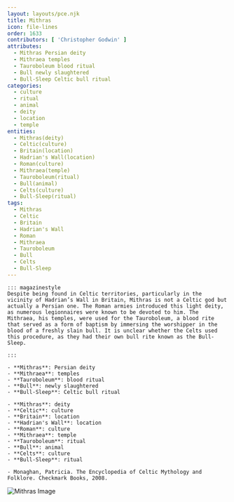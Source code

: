 ```yaml
---
layout: layouts/pce.njk
title: Mithras
icon: file-lines
order: 1633
contributors: [ 'Christopher Godwin' ]
attributes:
  - Mithras Persian deity
  - Mithraea temples
  - Tauroboleum blood ritual
  - Bull newly slaughtered
  - Bull-Sleep Celtic bull ritual
categories:
  - culture
  - ritual
  - animal
  - deity
  - location
  - temple
entities:
  - Mithras(deity)
  - Celtic(culture)
  - Britain(location)
  - Hadrian's Wall(location)
  - Roman(culture)
  - Mithraea(temple)
  - Tauroboleum(ritual)
  - Bull(animal)
  - Celts(culture)
  - Bull-Sleep(ritual)
tags:
  - Mithras
  - Celtic
  - Britain
  - Hadrian's Wall
  - Roman
  - Mithraea
  - Tauroboleum
  - Bull
  - Celts
  - Bull-Sleep
---
```

``` tab [group1:Info]
::: magazinestyle
Despite being found in Celtic territories, particularly in the vicinity of Hadrian’s Wall in Britain, Mithras is not a Celtic god but actually a Persian one. The Roman armies introduced this light deity, as numerous legionnaires were known to be devoted to him. The Mithraea, his temples, were used for the Tauroboleum, a blood rite that served as a form of baptism by immersing the worshipper in the blood of a freshly slain bull. It is unclear whether the Celts used this procedure, as they had their own bull rite known as the Bull-Sleep.

:::
```
``` tab [group1:Attributes]
- **Mithras**: Persian deity
- **Mithraea**: temples
- **Tauroboleum**: blood ritual
- **Bull**: newly slaughtered
- **Bull-Sleep**: Celtic bull ritual
```
``` tab [group1:Entities]
- **Mithras**: deity
- **Celtic**: culture
- **Britain**: location
- **Hadrian's Wall**: location
- **Roman**: culture
- **Mithraea**: temple
- **Tauroboleum**: ritual
- **Bull**: animal
- **Celts**: culture
- **Bull-Sleep**: ritual
```
``` tab [group1:Sources]
- Monaghan, Patricia. The Encyclopedia of Celtic Mythology and Folklore. Checkmark Books, 2008.
```
![Mithras Image](https://upload.wikimedia.org/wikipedia/commons/thumb/0/02/Mithra_sacrifiant_le_Taureau-005.JPG/1200px-Mithra_sacrifiant_le_Taureau-005.JPG)
